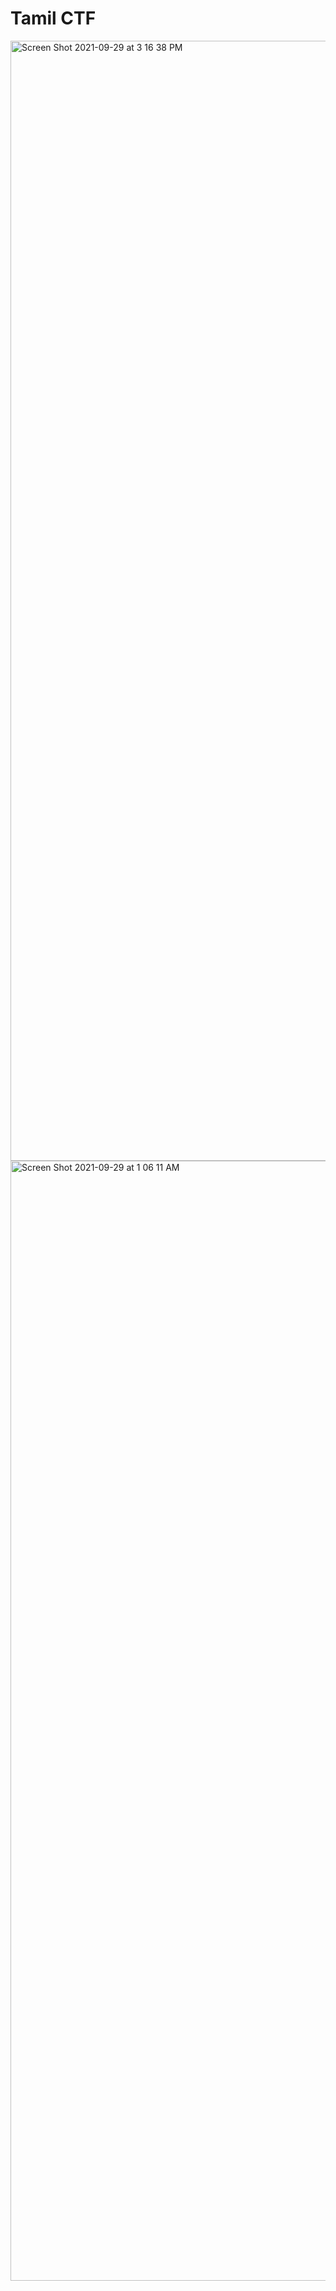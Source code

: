 # Tamil CTF

<img width="1792" alt="Screen Shot 2021-09-29 at 3 16 38 PM" src="https://user-images.githubusercontent.com/84657474/135213261-605bc849-8c43-4201-a56a-ca10a76ea456.png">

<img width="1792" alt="Screen Shot 2021-09-29 at 1 06 11 AM" src="https://user-images.githubusercontent.com/84657474/135213323-5d187c63-e013-419c-9a84-698bc54aab20.png">
